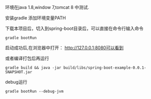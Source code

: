 环境在java 1.8,window 7,tomcat 8 中测试.

安装gradle 添加环境变量PATH

下载本项目后，切入到spring-boot目录后，可以直接在命令行输入命令

```
gradle bootRun
```
启动成功后,在浏览器中打开： http://127.0.0.1:8080可以看到

或者编译打包后再运行

```
gradle build && java -jar build/libs/spring-boot-example-0.0.1-SNAPSHOT.jar

```


debug运行

```
gradle bootRun --debug-jvm

```